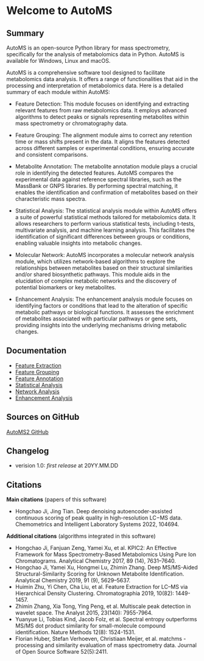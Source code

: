 # Welcome to AutoMS

## Summary

AutoMS is an open-source Python library for mass spectrometry, specifically for 
the analysis of metabolomics data in Python. AutoMS is available for Windows, Linux and macOS.

AutoMS is a comprehensive software tool designed to facilitate metabolomics data analysis. 
It offers a range of functionalities that aid in the processing and interpretation of metabolomics 
data. Here is a detailed summary of each module within AutoMS:

- Feature Detection:
This module focuses on identifying and extracting relevant features from raw metabolomics data. 
It employs advanced algorithms to detect peaks or signals representing metabolites within mass 
spectrometry or chromatography data.

- Feature Grouping:
The alignment module aims to correct any retention time or mass shifts present in the data. 
It aligns the features detected across different samples or experimental conditions, ensuring 
accurate and consistent comparisons.

- Metabolite Annotation:
The metabolite annotation module plays a crucial role in identifying the detected features. 
AutoMS compares the experimental data against reference spectral libraries, such as the MassBank or GNPS libraries. 
By performing spectral matching, it enables the identification and confirmation of metabolites based 
on their characteristic mass spectra.

- Statistical Analysis:
The statistical analysis module within AutoMS offers a suite of powerful statistical methods 
tailored for metabolomics data. It allows researchers to perform various statistical tests, 
including t-tests, multivariate analysis, and machine learning analysis. This facilitates the 
identification of significant differences between groups or conditions, enabling valuable 
insights into metabolic changes.

- Molecular Network:
AutoMS incorporates a molecular network analysis module, which utilizes network-based algorithms 
to explore the relationships between metabolites based on their structural similarities and/or 
shared biosynthetic pathways. This module aids in the elucidation of complex metabolic networks 
and the discovery of potential biomarkers or key metabolites.

- Enhancement Analysis:
The enhancement analysis module focuses on identifying factors or conditions that lead to the 
alteration of specific metabolic pathways or biological functions. It assesses the enrichment 
of metabolites associated with particular pathways or gene sets, providing insights into the 
underlying mechanisms driving metabolic changes.


## Documentation

- [Feature Extraction]()
- [Feature Grouping]()
- [Feature Annotation]()
- [Statistical Analysis]()
- [Network Analysis]()
- [Enhancement Analysis]()


## Sources on GitHub
[AutoMS2 GitHub](https://github.com/hcji/AutoMS2)

## Changelog

- verision 1.0: *first release* at 20YY.MM.DD

## Citations
**Main citations** (papers of this software)

- Hongchao Ji, Jing Tian. Deep denoising autoencoder-assisted continuous scoring of peak quality in high-resolution LC−MS data. Chemometrics and Intelligent Laboratory Systems 2022, 104694.

**Additional citations** (algorithms integrated in this software)

- Hongchao Ji, Fanjuan Zeng, Yamei Xu, et al. KPIC2: An Effective Framework for Mass Spectrometry-Based Metabolomics Using Pure Ion Chromatograms. Analytical Chemistry 2017, 89 (14), 7631–7640. 
- Hongchao Ji, Yamei Xu, Hongmei Lu, Zhimin Zhang. Deep MS/MS-Aided Structural-Similarity Scoring for Unknown Metabolite Identification. Analytical Chemistry 2019, 91 (9), 5629–5637.
- Huimin Zhu, Yi Chen, Cha Liu, et al. Feature Extraction for LC–MS via Hierarchical Density Clustering. Chromatographia 2019, 10(82): 1449-1457.
- Zhimin Zhang, Xia Tong, Ying Peng, et al. Multiscale peak detection in wavelet space. The Analyst 2015, 23(140): 7955-7964.
- Yuanyue Li, Tobias Kind, Jacob Folz, et al. Spectral entropy outperforms MS/MS dot product similarity for small-molecule compound identification. Nature Methods 12(8): 1524-1531.
- Florian Huber, Stefan Verhoeven, Christiaan Meijer, et al. matchms - processing and similarity evaluation of mass spectrometry data. Journal of Open Source Software 52(5):2411.
